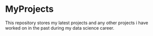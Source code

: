 # MyProjects
This repository stores my latest projects and any other projects i have worked on in the past during my data science career.
